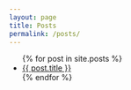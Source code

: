```yaml
---
layout: page
title: Posts
permalink: /posts/
---
```


<ul>
  {% for post in site.posts %}
    <li>
      <a href="/_posts{{ post.url }}">{{ post.title }}</a>
    </li>
  {% endfor %}
</ul>
